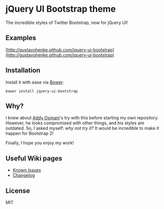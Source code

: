 # jQuery UI Bootstrap theme
The incredible styles of Twitter Bootstrap, now for jQuery UI!

## Examples
[http://gustavohenke.github.com/jquery-ui-bootstrap](http://gustavohenke.github.com/jquery-ui-bootstrap)

## Installation
Install it with ease via [Bower](http://twitter.github.com/bower/):

```
bower install jquery-ui-bootstrap
```

## Why?
I knew about [Addy Osmani](https://github.com/addyosmani/jquery-ui-bootstrap/)'s try with this before starting my own repository. However, he looks compromised with other things, and his styles are outdated. 
So, I asked myself: _why not try it?_ It would be incredible to make it happen for Bootstrap 2!

Finally, I hope you enjoy my work!

## Useful Wiki pages
* [Known Issues](https://github.com/gustavohenke/jquery-ui-bootstrap/wiki/Known-Issues)
* [Changelog](https://github.com/gustavohenke/jquery-ui-bootstrap/wiki/Changelog)

## License
MIT
